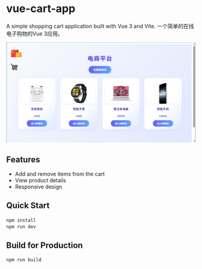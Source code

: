 # vue-cart-app

A simple shopping cart application built with Vue 3 and Vite.
一个简单的在线电子购物的Vue 3应用。

![Home View](src/assets/homeview.png)

## Features

- Add and remove items from the cart
- View product details
- Responsive design

## Quick Start

```sh
npm install
npm run dev
```

## Build for Production

```sh
npm run build
```
